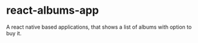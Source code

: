 # react-albums-app
A react native based applications, that shows a list of albums with option to buy it.

